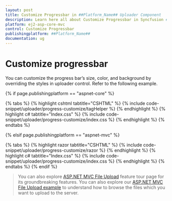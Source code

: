 ```yaml
---
layout: post
title: Customize Progressbar in ##Platform_Name## Uploader Component
description: Learn here all about Customize Progressbar in Syncfusion ##Platform_Name## Uploader component and more.
platform: ej2-asp-core-mvc
control: Customize Progressbar
publishingplatform: ##Platform_Name##
documentation: ug
---
```



# Customize progressbar

You can customize the progress bar’s size, color, and background by overriding  the styles in uploader control. Refer to the following example.

{% if page.publishingplatform == "aspnet-core" %}

{% tabs %}
{% highlight cshtml tabtitle="CSHTML" %}
{% include code-snippet/uploader/progress-customize/tagHelper %}
{% endhighlight %}
{% highlight c# tabtitle="Index.css" %}
{% include code-snippet/uploader/progress-customize/index.css %}
{% endhighlight %}
{% endtabs %}

{% elsif page.publishingplatform == "aspnet-mvc" %}

{% tabs %}
{% highlight razor tabtitle="CSHTML" %}
{% include code-snippet/uploader/progress-customize/razor %}
{% endhighlight %}
{% highlight c# tabtitle="Index.css" %}
{% include code-snippet/uploader/progress-customize/index.css %}
{% endhighlight %}
{% endtabs %}
{% endif %}



> You can also explore [ASP.NET MVC File Upload](https://www.syncfusion.com/aspnet-mvc-ui-controls/file-upload) feature tour page for its groundbreaking features. You can also explore our [ASP.NET MVC File Upload example](https://ej2.syncfusion.com/aspnetmvc/Uploader/DefaultFunctionalities#/material) to understand how to browse the files which you want to upload to the server.
